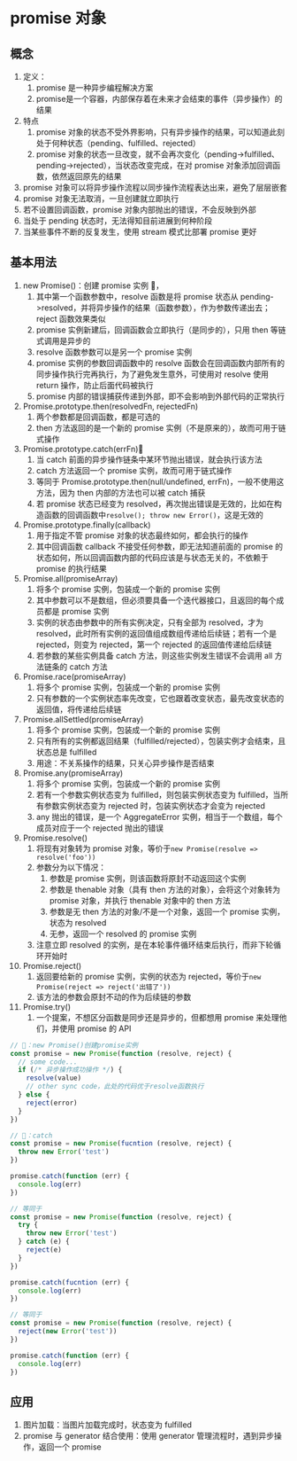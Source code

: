 # promise 对象

## 概念

1. 定义：
   1. promise 是一种异步编程解决方案
   2. promise是一个容器，内部保存着在未来才会结束的事件（异步操作）的结果
2. 特点
   1. promise 对象的状态不受外界影响，只有异步操作的结果，可以知道此刻处于何种状态（pending、fulfilled、rejected）
   2. promise 对象的状态一旦改变，就不会再次变化（pending->fulfilled、pending->rejected），当状态改变完成，在对 promise 对象添加回调函数，依然返回原先的结果
3. promise 对象可以将异步操作流程以同步操作流程表达出来，避免了层层嵌套
4. promise 对象无法取消，一旦创建就立即执行
5. 若不设置回调函数，promise 对象内部抛出的错误，不会反映到外部
6. 当处于 pending 状态时，无法得知目前进展到何种阶段
7.  当某些事件不断的反复发生，使用 stream 模式比部署 promise 更好

## 基本用法

1. new Promise()：创建 promise 实例 🌰，
   1. 其中第一个函数参数中，resolve 函数是将 promise 状态从 pending->resolved，并将异步操作的结果（函数参数），作为参数传递出去；reject 函数效果类似
   2. promise 实例新建后，回调函数会立即执行（是同步的），只用 then 等链式调用是异步的
   3. resolve 函数参数可以是另一个 promise 实例
   4. promise 实例的参数回调函数中的 resolve 函数会在回调函数内部所有的同步操作执行完再执行，为了避免发生意外，可使用对 resolve 使用 return 操作，防止后面代码被执行
   5. promise 内部的错误捕获传递到外部，即不会影响到外部代码的正常执行
2. Promise.prototype.then(resolvedFn, rejectedFn)
   1. 两个参数都是回调函数，都是可选的
   2. then 方法返回的是一个新的 promise 实例（不是原来的），故而可用于链式操作
3. Promise.prototype.catch(errFn)🍏
   1. 当 catch 前面的异步操作链条中某环节抛出错误，就会执行该方法
   2. catch 方法返回一个 promise 实例，故而可用于链式操作
   3. 等同于 Promise.prototype.then(null/undefined, errFn)，一般不使用这方法，因为 then 内部的方法也可以被 catch 捕获
   4. 若 promise 状态已经变为 resolved，再次抛出错误是无效的，比如在构造函数的回调函数中`resolve(); throw new Error()`，这是无效的
4. Promise.prototype.finally(callback)
   1. 用于指定不管 promise 对象的状态最终如何，都会执行的操作
   2. 其中回调函数 callback 不接受任何参数，即无法知道前面的 promise 的状态如何，所以回调函数内部的代码应该是与状态无关的，不依赖于 promise 的执行结果
5. Promise.all(promiseArray)
   1. 将多个 promise 实例，包装成一个新的 promise 实例
   2. 其中参数可以不是数组，但必须要具备一个迭代器接口，且返回的每个成员都是 promise 实例
   3. 实例的状态由参数中的所有实例决定，只有全部为 resolved，才为 resolved，此时所有实例的返回值组成数组传递给后续链；若有一个是 rejected，则变为 rejected，第一个 rejected 的返回值传递给后续链
   4. 若参数的某些实例具备 catch 方法，则这些实例发生错误不会调用 all 方法链条的 catch 方法
6. Promise.race(promiseArray)
   1. 将多个 promise 实例，包装成一个新的 promise 实例
   2. 只有参数的一个实例状态率先改变，它也跟着改变状态，最先改变状态的返回值，将传递给后续链
7. Promise.allSettled(promiseArray)
   1. 将多个 promise 实例，包装成一个新的 promise 实例
   2. 只有所有的实例都返回结果（fulfilled/rejected），包装实例才会结束，且状态总是 fulfilled
   3. 用途：不关系操作的结果，只关心异步操作是否结束
8. Promise.any(promiseArray)
   1. 将多个 promise 实例，包装成一个新的 promise 实例
   2. 若有一个参数实例状态变为 fulfilled，则包装实例状态变为 fulfilled，当所有参数实例状态变为 rejected 时，包装实例状态才会变为 rejected
   3. any 抛出的错误，是一个 AggregateError 实例，相当于一个数组，每个成员对应于一个 rejected 抛出的错误
9. Promise.resolve()
   1. 将现有对象转为 promise 对象，等价于`new Promise(resolve => resolve('foo'))`
   2. 参数分为以下情况：
      1. 参数是 promise 实例，则该函数将原封不动返回这个实例
      2. 参数是 thenable 对象（具有 then 方法的对象），会将这个对象转为 promise 对象，并执行 thenable 对象中的 then 方法
      3. 参数是无 then 方法的对象/不是一个对象，返回一个 promise 实例，状态为 resolved
      4. 无参，返回一个 resolved 的 promise 实例
   3. 注意立即 resolved 的实例，是在本轮事件循环结束后执行，而非下轮循环开始时
10. Promise.reject()
    1. 返回要给新的 promise 实例，实例的状态为 rejected，等价于`new Promise(reject => reject('出错了'))`
    2. 该方法的参数会原封不动的作为后续链的参数
11. Promise.try()
    1. 一个提案，不想区分函数是同步还是异步的，但都想用 promise 来处理他们，并使用 promise 的 API

```javascript
// 🌰：new Promise()创建promise实例
const promise = new Promise(function (resolve, reject) {
  // some code...
  if (/* 异步操作成功操作 */) {
    resolve(value)
    // other sync code，此处的代码优于resolve函数执行
  } else {
    reject(error)
  }
})

// 🍏：catch
const promise = new Promise(fucntion (resolve, reject) {
  throw new Error('test')
})

promise.catch(function (err) {
  console.log(err)
})

// 等同于
const promise = new Promise(function (resolve, reject) {
  try {
    throw new Error('test')
  } catch (e) {
    reject(e)
  }
})

promise.catch(fucntion (err) {
  console.log(err)
})

// 等同于
const promise = new Promise(function (resolve, reject) {
  reject(new Error('test'))
})

promise.catch(function (err) {
  console.log(err)
})
```

## 应用

1. 图片加载：当图片加载完成时，状态变为 fulfilled
2. promise 与 generator 结合使用：使用 generator 管理流程时，遇到异步操作，返回一个 promise

